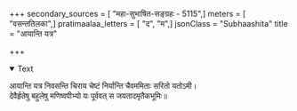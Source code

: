 +++
secondary_sources = [ "महा-सुभाषित-सङ्ग्रहः - 5115",]
meters = [ "वसन्ततिलका",]
pratimaalaa_letters = [ "द", "म",]
jsonClass = "Subhaashita"
title = "आयान्ति यत्र"

+++

<details open><summary>Text</summary>

आयान्ति यत्र निवसन्ति चिराय चेष्टं निर्यान्ति चैवममिताः सरितो यतोऽमी।  
देवैर्हृतेषु बहुलेषु मणिष्वपीभ्यो यः पूर्ववत् स जयतादमृतैकभूमिः॥
</details>
